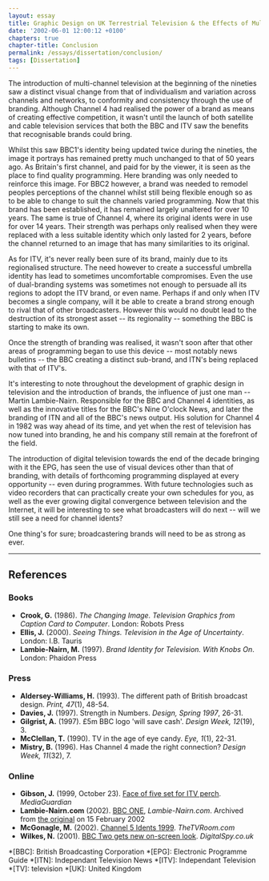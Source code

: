 ```yaml
---
layout: essay
title: Graphic Design on UK Terrestrial Television & the Effects of Multi-Channel Growth
date: '2002-06-01 12:00:12 +0100'
chapters: true
chapter-title: Conclusion
permalink: /essays/dissertation/conclusion/
tags: [Dissertation]
---
```

The introduction of multi-channel television at the beginning of the nineties saw a distinct visual change from that of individualism and variation across channels and networks, to conformity and consistency through the use of branding. Although Channel 4 had realised the power of a brand as means of creating effective competition, it wasn't until the launch of both satellite and cable television services that both the BBC and ITV saw the benefits that recognisable brands could bring.

Whilst this saw BBC1's identity being updated twice during the nineties, the image it portrays has remained pretty much unchanged to that of 50 years ago. As Britain's first channel, and paid for by the viewer, it is seen as the place to find quality programming. Here branding was only needed to reinforce this image. For BBC2 however, a brand was needed to remodel peoples perceptions of the channel whilst still being flexible enough so as to be able to change to suit the channels varied programming. Now that this brand has been established, it has remained largely unaltered for over 10 years. The same is true of Channel 4, where its original idents were in use for over 14 years. Their strength was perhaps only realised when they were replaced with a less suitable identity which only lasted for 2 years, before the channel returned to an image that has many similarities to its original.

As for ITV, it's never really been sure of its brand, mainly due to its regionalised structure. The need however to create a successful umbrella identity has lead to sometimes uncomfortable compromises. Even the use of dual-branding systems was sometimes not enough to persuade all its regions to adopt the ITV brand, or even name. Perhaps if and only when ITV becomes a single company, will it be able to create a brand strong enough to rival that of other broadcasters. However this would no doubt lead to the destruction of its strongest asset -- its regionality -- something the BBC is starting to make its own.

Once the strength of branding was realised, it wasn't soon after that other areas of programming began to use this device -- most notably news bulletins -- the BBC creating a distinct sub-brand, and ITN's being replaced with that of ITV's.

It's interesting to note throughout the development of graphic design in television and the introduction of brands, the influence of just one man -- Martin Lambie-Nairn. Responsible for the BBC and Channel 4 identities, as well as the innovative titles for the BBC's Nine O'clock News, and later the branding of ITN and all of the BBC's news output. His solution for Channel 4 in 1982 was way ahead of its time, and yet when the rest of television has now tuned into branding, he and his company still remain at the forefront of the field.

The introduction of digital television towards the end of the decade bringing with it the EPG, has seen the use of visual devices other than that of branding, with details of forthcoming programming displayed at every opportunity -- even during programmes. With future technologies such as video recorders that can practically create your own schedules for you, as well as the ever growing digital convergence between television and the Internet, it will be interesting to see what broadcasters will do next -- will we still see a need for channel idents?

One thing's for sure; broadcastering brands will need to be as strong as ever.

***

## References

### Books
* **Crook, G.** (1986). <cite>The Changing Image. Television Graphics from Caption Card to Computer</cite>. London: Robots Press
* **Ellis, J.** (2000). <cite>Seeing Things. Television in the Age of Uncertainty</cite>. London: I.B. Tauris
* **Lambie-Nairn, M.** (1997). <cite>Brand Identity for Television. With Knobs On</cite>. London: Phaidon Press

### Press
* **Aldersey-Williams, H.** (1993). The different path of British broadcast design. <cite>Print, 47</cite>(1), 48-54.
* **Davies, J.** (1997). Strength in Numbers. <cite>Design, Spring 1997</cite>, 26-31.
* **Gilgrist, A.** (1997). £5m BBC logo 'will save cash'. <cite>Design Week, 12</cite>(19), 3.
* **McClellan, T.** (1990). TV in the age of eye candy. <cite>Eye, 1</cite>(1), 22-31.
* **Mistry, B.** (1996). Has Channel 4 made the right connection? <cite>Design Week, 11</cite>(32), 7.

### Online
* **Gibson, J.** (1999, October 23). [Face of five set for ITV perch](http://media.guardian.co.uk/mediaguardian/story/0,7558,362192,00.html). <cite>MediaGuardian</cite> 
* **Lambie-Nairn.com** (2002). [BBC ONE](http://web.archive.org/web/20020215191943/http://www.lambie-nairn.com/casestudy.asp?ContentId=2954&Parent=2725), <cite>Lambie-Nairn.com</cite>. Archived from [the original](http://www.lambie-nairn.com/casestudy.asp?ContentId=2954&#38;Parent=2725) on <time datetime="2002-02-15">15 February 2002</time>
* **McGonagle, M.** (2002). [Channel 5 Idents 1999](http://www.thetvroom.com/p-ch5-1999-a.html). <cite>TheTVRoom.com</cite>
* **Wilkes, N.** (2001). [BBC Two gets new on-screen look](http://www.digitalspy.co.uk/displayarticle.php?id=4234). <cite>DigitalSpy.co.uk</cite>

*[BBC]: British Broadcasting Corporation
*[EPG]: Electronic Programme Guide
*[ITN]: Independant Television News
*[ITV]: Independant Television
*[TV]: television
*[UK]: United Kingdom